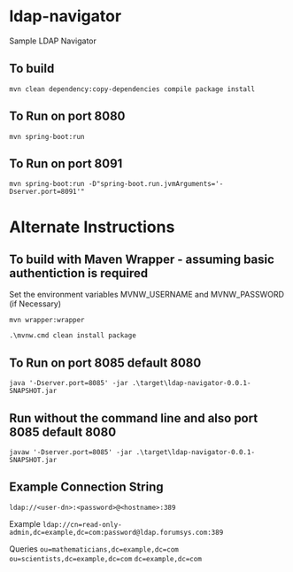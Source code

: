 # ldap-navigator

Sample LDAP Navigator 

## To build  

`mvn clean dependency:copy-dependencies compile package install`

## To Run on port 8080 

`mvn spring-boot:run`

## To Run on port 8091 

`mvn spring-boot:run -D"spring-boot.run.jvmArguments='-Dserver.port=8091'"`
# Alternate Instructions

## To build with Maven Wrapper - assuming basic authentiction is required
Set the environment variables MVNW_USERNAME and MVNW_PASSWORD (if Necessary)

`mvn wrapper:wrapper`

`.\mvnw.cmd clean install package`

## To Run on port 8085 default 8080

`java '-Dserver.port=8085' -jar .\target\ldap-navigator-0.0.1-SNAPSHOT.jar`

## Run without the command line and also port 8085 default 8080

`javaw '-Dserver.port=8085' -jar .\target\ldap-navigator-0.0.1-SNAPSHOT.jar`

## Example Connection String

`ldap://<user-dn>:<password>@<hostname>:389`

Example
`ldap://cn=read-only-admin,dc=example,dc=com:password@ldap.forumsys.com:389`

Queries
`ou=mathematicians,dc=example,dc=com`
`ou=scientists,dc=example,dc=com`
`dc=example,dc=com`
